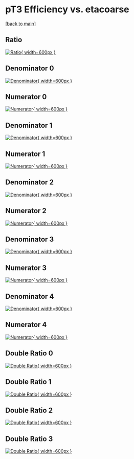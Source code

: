 # pT3 Efficiency vs. etacoarse

[[back to main](./)]



## Ratio

[![Ratio](../mtv/var/pT3_vtr_13_-1_eff_etacoarse.png){ width=600px }](../mtv/var/pT3_vtr_13_-1_eff_etacoarse.pdf)

## Denominator 0

[![Denominator](../mtv/den/pT3_vtr_13_-1_eff_etacoarse_den0.png){ width=600px }](../mtv/den/pT3_vtr_13_-1_eff_etacoarse_den0.pdf)

## Numerator 0

[![Numerator](../mtv/num/pT3_vtr_13_-1_eff_etacoarse_num0.png){ width=600px }](../mtv/num/pT3_vtr_13_-1_eff_etacoarse_num0.pdf)

## Denominator 1

[![Denominator](../mtv/den/pT3_vtr_13_-1_eff_etacoarse_den1.png){ width=600px }](../mtv/den/pT3_vtr_13_-1_eff_etacoarse_den1.pdf)

## Numerator 1

[![Numerator](../mtv/num/pT3_vtr_13_-1_eff_etacoarse_num1.png){ width=600px }](../mtv/num/pT3_vtr_13_-1_eff_etacoarse_num1.pdf)

## Denominator 2

[![Denominator](../mtv/den/pT3_vtr_13_-1_eff_etacoarse_den2.png){ width=600px }](../mtv/den/pT3_vtr_13_-1_eff_etacoarse_den2.pdf)

## Numerator 2

[![Numerator](../mtv/num/pT3_vtr_13_-1_eff_etacoarse_num2.png){ width=600px }](../mtv/num/pT3_vtr_13_-1_eff_etacoarse_num2.pdf)

## Denominator 3

[![Denominator](../mtv/den/pT3_vtr_13_-1_eff_etacoarse_den3.png){ width=600px }](../mtv/den/pT3_vtr_13_-1_eff_etacoarse_den3.pdf)

## Numerator 3

[![Numerator](../mtv/num/pT3_vtr_13_-1_eff_etacoarse_num3.png){ width=600px }](../mtv/num/pT3_vtr_13_-1_eff_etacoarse_num3.pdf)

## Denominator 4

[![Denominator](../mtv/den/pT3_vtr_13_-1_eff_etacoarse_den4.png){ width=600px }](../mtv/den/pT3_vtr_13_-1_eff_etacoarse_den4.pdf)

## Numerator 4

[![Numerator](../mtv/num/pT3_vtr_13_-1_eff_etacoarse_num4.png){ width=600px }](../mtv/num/pT3_vtr_13_-1_eff_etacoarse_num4.pdf)

## Double Ratio 0

[![Double Ratio](../mtv/ratio/pT3_vtr_13_-1_eff_etacoarse_ratio0.png){ width=600px }](../mtv/ratio/pT3_vtr_13_-1_eff_etacoarse_ratio0.pdf)

## Double Ratio 1

[![Double Ratio](../mtv/ratio/pT3_vtr_13_-1_eff_etacoarse_ratio1.png){ width=600px }](../mtv/ratio/pT3_vtr_13_-1_eff_etacoarse_ratio1.pdf)

## Double Ratio 2

[![Double Ratio](../mtv/ratio/pT3_vtr_13_-1_eff_etacoarse_ratio2.png){ width=600px }](../mtv/ratio/pT3_vtr_13_-1_eff_etacoarse_ratio2.pdf)

## Double Ratio 3

[![Double Ratio](../mtv/ratio/pT3_vtr_13_-1_eff_etacoarse_ratio3.png){ width=600px }](../mtv/ratio/pT3_vtr_13_-1_eff_etacoarse_ratio3.pdf)

